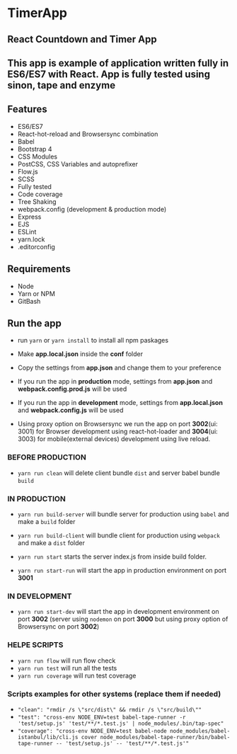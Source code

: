 # TimerApp #

## React Countdown and Timer App ##

## This app is example of application written fully in ES6/ES7 with React. App is fully tested using sinon, tape and enzyme ##

## Features ##

* ES6/ES7
* React-hot-reload and Browsersync combination
* Babel
* Bootstrap 4
* CSS Modules
* PostCSS, CSS Variables and autoprefixer
* Flow.js
* SCSS
* Fully tested
* Code coverage
* Tree Shaking
* webpack.config (development & production mode)
* Express
* EJS
* ESLint
* yarn.lock
* .editorconfig

## Requirements ##

* Node
* Yarn or NPM
* GitBash

## Run the app ##

* run `yarn` or `yarn install` to install all npm paskages

* Make **app.local.json** inside the **conf** folder
* Copy the settings from **app.json** and change them to your preference
* If you run the app in **production** mode, settings from **app.json** and **webpack.config.prod.js** will be used
* If you run the app in **development** mode, settings from **app.local.json** and **webpack.config.js** will be used

* Using proxy option on Browsersync we run the app on port **3002**(ui: 3001) for Browser development using react-hot-loader and **3004**(ui: 3003) for mobile(external devices) development using live reload.

### BEFORE PRODUCTION ###

* `yarn run clean` will delete client bundle `dist` and server babel bundle `build`

### IN PRODUCTION ###

* `yarn run build-server`  will bundle server for production using `babel` and make a `build` folder
* `yarn run build-client` will bundle client for production using `webpack` and make a `dist` folder
* `yarn run start` starts the server index.js from inside build folder.

* `yarn run start-run` will start the app in production environment on port **3001**

### IN DEVELOPMENT ###

* `yarn run start-dev` will start the app in development environment on port **3002** (server using `nodemon` on port **3000** but using proxy option of Browsersync on port **3002**)

### HELPE SCRIPTS ###

* `yarn run flow` will run flow check
* `yarn run test` will run all the tests
* `yarn run coverage` will run test coverage

### Scripts examples for other systems (replace them if needed) ###

* `"clean": "rmdir /s \"src/dist\" && rmdir /s \"src/build\""`
* `"test": "cross-env NODE_ENV=test babel-tape-runner -r 'test/setup.js' 'test/**/*.test.js' | node_modules/.bin/tap-spec"`
* `"coverage": "cross-env NODE_ENV=test babel-node node_modules/babel-istanbul/lib/cli.js cover node_modules/babel-tape-runner/bin/babel-tape-runner -- 'test/setup.js' -- 'test/**/*.test.js'"`
